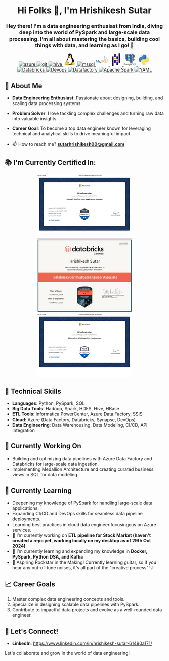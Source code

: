 <h1 align="center">Hi Folks 👋, I'm Hrishikesh Sutar</h1>
<h3 align="center">Hey there! I'm a data engineering enthusiast from India, diving deep into the world of PySpark and large-scale data processing. I’m all about mastering the basics, building cool things with data, and learning as I go! 🚀</h3>

<p align="center">
<a href="https://azure.microsoft.com/en-in/" target="_blank" rel="noreferrer"> <img src="https://www.vectorlogo.zone/logos/microsoft_azure/microsoft_azure-icon.svg" alt="azure" width="40" height="40"/> </a> 
<a href="https://git-scm.com/" target="_blank" rel="noreferrer"> <img src="https://www.vectorlogo.zone/logos/git-scm/git-scm-icon.svg" alt="git" width="40" height="40"/> </a> 
<a href="https://hive.apache.org/" target="_blank" rel="noreferrer"> <img src="https://www.vectorlogo.zone/logos/apache_hive/apache_hive-icon.svg" alt="hive" width="40" height="40"/> </a> 
<a href="https://www.linux.org/" target="_blank" rel="noreferrer"> <img src="https://raw.githubusercontent.com/devicons/devicon/master/icons/linux/linux-original.svg" alt="linux" width="40" height="40"/> </a> 
<a href="https://www.microsoft.com/en-us/sql-server" target="_blank" rel="noreferrer"> <img src="https://www.svgrepo.com/show/303229/microsoft-sql-server-logo.svg" alt="mssql" width="40" height="40"/> </a> 
<a href="https://www.mysql.com/" target="_blank" rel="noreferrer"> <img src="https://raw.githubusercontent.com/devicons/devicon/master/icons/mysql/mysql-original-wordmark.svg" alt="mysql" width="40" height="40"/> </a> 
<a href="https://pandas.pydata.org/" target="_blank" rel="noreferrer"> <img src="https://raw.githubusercontent.com/devicons/devicon/2ae2a900d2f041da66e950e4d48052658d850630/icons/pandas/pandas-original.svg" alt="pandas" width="40" height="40"/> </a> 
<a href="https://www.postgresql.org" target="_blank" rel="noreferrer"> <img src="https://raw.githubusercontent.com/devicons/devicon/master/icons/postgresql/postgresql-original-wordmark.svg" alt="postgresql" width="40" height="40"/> </a> 
<a href="https://www.python.org" target="_blank" rel="noreferrer"><img src="https://raw.githubusercontent.com/devicons/devicon/master/icons/python/python-original.svg" alt="python" width="40" height="40"/> </a>
<a href="https://www.databricks.com/" target="_blank" rel="noreferrer"> <img src="https://www.vectorlogo.zone/logos/databricks/databricks-icon.svg" alt="Databricks" width="40" height="40"/> </a>
<a href="https://azure.microsoft.com/en-us/products/devops" target="_blank" rel="noreferrer"> <img src="https://github.com/benc-uk/icon-collection/blob/master/azure-docs/devops.svg" alt="Devops" width="40" height="40"/> </a>
<a href="https://azure.microsoft.com/en-us/products/data-factory" target="_blank" rel="noreferrer"> <img src="https://github.com/benc-uk/icon-collection/blob/master/azure-docs/data-factory.svg" alt="Datafactory" width="40" height="40"/> </a>
<a href="https://spark.apache.org/" target="_blank" rel="noreferrer"> <img src="https://www.vectorlogo.zone/logos/apache_spark/apache_spark-icon.svg" alt="Apache Spark" width="40" height="40"/> </a>
<a href="https://yaml.org/" target="_blank" rel="noreferrer"> <img src="https://www.vectorlogo.zone/logos/yaml/yaml-icon.svg" alt="YAML" width="40" height="40"/> </a>
</p>


## 🚀 About Me
- **Data Engineering Enthusiast**: Passionate about designing, building, and scaling data processing systems.
- **Problem Solver**: I love tackling complex challenges and turning raw data into valuable insights.
- **Career Goal**: To become a top data engineer known for leveraging technical and analytical skills to drive meaningful impact.

  
- 📫 How to reach me? **sutarhrishikesh00@gmail.com**



## 📚 I'm Currently Certified In:

<p align="center">
<a href="https://learn.microsoft.com/en-us/users/hrishikeshsutar-6886/credentials/certification/azure-data-engineer?tab=credentials-tab" target="_blank" rel="noreferrer"> <img src="https://github.com/hrishikesh-2000/Certifications/blob/main/DP203.jpg" alt="DP203" width="300"/> </a>
<a href="https://credentials.databricks.com/2472086a-ab38-4821-9eee-96fc5efb77bd" target="_blank" rel="noreferrer"> <img src="https://github.com/hrishikesh-2000/Certifications/blob/main/Databricks_Data_engineer_associate.png" alt="Databricks" width="300"/> </a>
<a href="https://learn.microsoft.com/en-us/users/hrishikeshsutar-6886/credentials/certification/azure-data-fundamentals?tab=credentials-tab" target="_blank" rel="noreferrer"> <img src="https://github.com/hrishikesh-2000/Certifications/blob/main/DP900.jpg" alt="DP900" width="300"/> </a>
</p>

## 🔧 Technical Skills
- **Languages**: Python, PySpark, SQL
- **Big Data Tools**: Hadoop, Spark, HDFS, Hive, HBase
- **ETL Tools**: Informatica PowerCenter, Azure Data Factory, SSIS
- **Cloud**: Azure (Data Factory, Databricks, Synapse, DevOps)
- **Data Engineering**: Data Warehousing, Data Modeling, CI/CD, API Integration

## 💼 Currently Working On
- Building and optimizing data pipelines with Azure Data Factory and Databricks for large-scale data ingestion.
- Implementing Medallion Architecture and creating curated business views in SQL for data modeling.


## 📘 Currently Learning
- Deepening my knowledge of PySpark for handling large-scale data applications.
- Expanding CI/CD and DevOps skills for seamless data pipeline deployments.
- Learning best practices in cloud data engineerifocusingcus on Azure services.
- 🔭 I’m currently working on **ETL pipeline for Stock Market (haven't created a repo yet, working locally on my desktop as of 29th Oct 2024)**
- 🌱 I’m currently learning and expanding my knowledge in **Docker, PySpark, Python DSA, and Kafka**
- 🎸 Aspiring Rockstar in the Making! Currently learning guitar, so if you hear any out-of-tune noises, it's all part of the "creative process"! 🎶

## 📈 Career Goals
1. Master complex data engineering concepts and tools.
2. Specialize in designing scalable data pipelines with PySpark.
3. Contribute to impactful data projects and evolve as a well-rounded data engineer.

## 🤝 Let's Connect!
- **LinkedIn**: https://www.linkedin.com/in/hrishikesh-sutar-61490a171/

Let's collaborate and grow in the world of data engineering!

